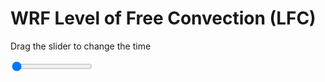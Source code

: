 <h1>WRF Level of Free Convection (LFC)</h1>
<p>Drag the slider to change the time</p>

<div class="slidecontainer">
<input oninput='setImage(this)' class="slider" type="range" min="0" max="5" value="0" step="1" />
<img id='img'/>
</div>

<script>
var img = document.getElementById('img');
var img_array = ['/assets/images/wrf/lc_wrfout_d01_2020-05-11_12:00:00.png',
'/assets/images/wrf/lc_wrfout_d01_2020-05-11_13:00:00.png',
'/assets/images/wrf/lc_wrfout_d01_2020-05-11_14:00:00.png',
'/assets/images/wrf/lc_wrfout_d01_2020-05-11_15:00:00.png',
'/assets/images/wrf/lc_wrfout_d01_2020-05-11_16:00:00.png',];
function setImage(obj)
{
        var value = obj.value;
        img.src = img_array[value];

}
</script>

